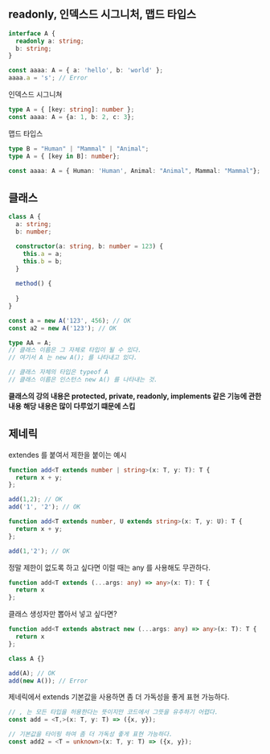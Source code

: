 ## readonly, 인덱스드 시그니처, 맵드 타입스

```typescript
interface A {
  readonly a: string;
  b: string;
}

const aaaa: A = { a: 'hello', b: 'world' };
aaaa.a = 's'; // Error
```

인덱스드 시그니쳐

```typescript
type A = { [key: string]: number };
const aaaa: A = {a: 1, b: 2, c: 3};
```

맵드 타입스

```typescript
type B = "Human" | "Mammal" | "Animal";
type A = { [key in B]: number};

const aaaa: A = { Human: 'Human', Animal: "Animal", Mammal: "Mammal"};
```

## 클래스

```typescript
class A {
  a: string;
  b: number;

  constructor(a: string, b: number = 123) {
    this.a = a;
    this.b = b;
  }
  
  method() {
    
  }
}

const a = new A('123', 456); // OK
const a2 = new A('123'); // OK

type AA = A;
// 클래스 이름은 그 자체로 타입이 될 수 있다.
// 여기서 A 는 new A(); 를 나타내고 있다.

// 클래스 자체의 타입은 typeof A
// 클래스 이름은 인스턴스 new A() 를 나타내는 것.
```

**클래스의 강의 내용은 protected, private, readonly, implements 같은 기능에 관한 내용**
**해당 내용은 많이 다루었기 떄문에 스킵**

## 제네릭

extendes 를 붙여서 제한을 붙이는 예시

```typescript
function add<T extends number | string>(x: T, y: T): T {
  return x + y;
};

add(1,2); // OK
add('1', '2'); // OK
```

```typescript
function add<T extends number, U extends string>(x: T, y: U): T {
  return x + y;
};

add(1,'2'); // OK
```

정말 제한이 없도록 하고 싶다면 이럴 때는 any 를 사용해도 무관하다.

```typescript
function add<T extends (...args: any) => any>(x: T): T {
  return x
};
```

클래스 생성자만 뽑아서 넣고 싶다면?

```typescript
function add<T extends abstract new (...args: any) => any>(x: T): T {
  return x
};

class A {}

add(A); // OK
add(new A()); // Error
```

제네릭에서 extends 기본값을 사용하면 좀 더 가독성을 좋게 표현 가능하다.

```typescript
// , 는 모든 타입을 허용한다는 뜻이지만 코드에서 그뜻을 유추하기 어렵다.
const add = <T,>(x: T, y: T) => ({x, y});

// 기본값을 타이핑 하여 좀 더 가독성 좋게 표현 가능하다.
const add2 = <T = unknown>(x: T, y: T) => ({x, y});
```